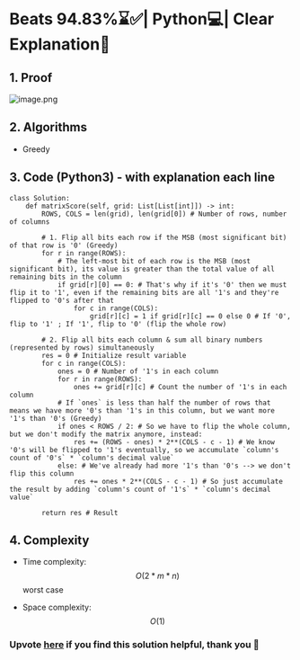 # Beats 94.83%⌛✅| Python💻| Clear Explanation📗

## 1. Proof
![image.png](https://assets.leetcode.com/users/images/be344831-377d-44a0-91aa-b671fff81dc1_1715574865.4970956.png)

## 2. Algorithms
- Greedy

## 3. Code (Python3) - with explanation each line
```python3 []
class Solution:
    def matrixScore(self, grid: List[List[int]]) -> int:
        ROWS, COLS = len(grid), len(grid[0]) # Number of rows, number of columns
        
        # 1. Flip all bits each row if the MSB (most significant bit) of that row is '0' (Greedy)
        for r in range(ROWS):
            # The left-most bit of each row is the MSB (most significant bit), its value is greater than the total value of all remaining bits in the column
            if grid[r][0] == 0: # That's why if it's '0' then we must flip it to '1', even if the remaining bits are all '1's and they're flipped to '0's after that
                for c in range(COLS):
                    grid[r][c] = 1 if grid[r][c] == 0 else 0 # If '0', flip to '1' ; If '1', flip to '0' (flip the whole row)
        
        # 2. Flip all bits each column & sum all binary numbers (represented by rows) simultaneously
        res = 0 # Initialize result variable
        for c in range(COLS):
            ones = 0 # Number of '1's in each column
            for r in range(ROWS):
                ones += grid[r][c] # Count the number of '1's in each column
            # If `ones` is less than half the number of rows that means we have more '0's than '1's in this column, but we want more '1's than '0's (Greedy)
            if ones < ROWS / 2: # So we have to flip the whole column, but we don't modify the matrix anymore, instead:
                res += (ROWS - ones) * 2**(COLS - c - 1) # We know '0's will be flipped to '1's eventually, so we accumulate `column's count of '0's` * `column's decimal value`
            else: # We've already had more '1's than '0's --> we don't flip this column
                res += ones * 2**(COLS - c - 1) # So just accumulate the result by adding `column's count of '1's` * `column's decimal value`

        return res # Result
```

## 4. Complexity
- Time complexity: $$O(2 * m * n)$$ worst case
<!-- Add your time complexity here, e.g. $$O(n)$$ -->

- Space complexity: $$O(1)$$
<!-- Add your space complexity here, e.g. $$O(n)$$ -->
### Upvote [here](https://leetcode.com/problems/score-after-flipping-matrix/solutions/5150580/beats-94-83-python-clear-explanation) if you find this solution helpful, thank you 🤍
